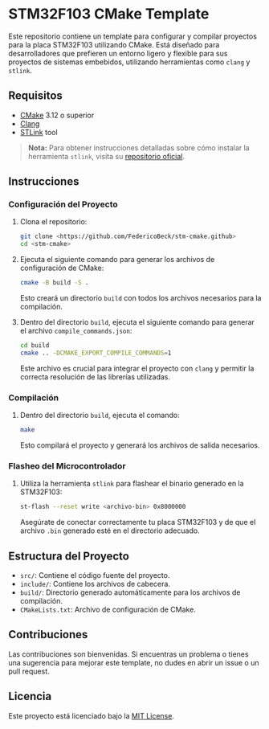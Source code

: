 # STM32F103 CMake Template

Este repositorio contiene un template para configurar y compilar proyectos para la placa STM32F103 utilizando CMake. Está diseñado para desarrolladores que prefieren un entorno ligero y flexible para sus proyectos de sistemas embebidos, utilizando herramientas como `clang` y `stlink`.

## Requisitos

- [CMake](https://cmake.org/download/) 3.12 o superior
- [Clang](https://clang.llvm.org/)
- [STLink](https://github.com/texane/stlink) tool
> **Nota:** Para obtener instrucciones detalladas sobre cómo instalar la herramienta `stlink`, visita su [repositorio oficial](https://github.com/texane/stlink).
## Instrucciones

### Configuración del Proyecto

1. Clona el repositorio:

    ```bash
    git clone <https://github.com/FedericoBeck/stm-cmake.github>
    cd <stm-cmake>
    ```

2. Ejecuta el siguiente comando para generar los archivos de configuración de CMake:

    ```bash
    cmake -B build -S .
    ```

    Esto creará un directorio `build` con todos los archivos necesarios para la compilación.

3. Dentro del directorio `build`, ejecuta el siguiente comando para generar el archivo `compile_commands.json`:

    ```bash
    cd build
    cmake .. -DCMAKE_EXPORT_COMPILE_COMMANDS=1
    ```

    Este archivo es crucial para integrar el proyecto con `clang` y permitir la correcta resolución de las librerías utilizadas.

### Compilación

1. Dentro del directorio `build`, ejecuta el comando:

    ```bash
    make
    ```

    Esto compilará el proyecto y generará los archivos de salida necesarios.

### Flasheo del Microcontrolador

1. Utiliza la herramienta `stlink` para flashear el binario generado en la STM32F103:

    ```bash
    st-flash --reset write <archivo-bin> 0x8000000
    ```

    Asegúrate de conectar correctamente tu placa STM32F103 y de que el archivo `.bin` generado esté en el directorio adecuado.

## Estructura del Proyecto

- `src/`: Contiene el código fuente del proyecto.
- `include/`: Contiene los archivos de cabecera.
- `build/`: Directorio generado automáticamente para los archivos de compilación.
- `CMakeLists.txt`: Archivo de configuración de CMake.

## Contribuciones

Las contribuciones son bienvenidas. Si encuentras un problema o tienes una sugerencia para mejorar este template, no dudes en abrir un issue o un pull request.

## Licencia
Este proyecto está licenciado bajo la [MIT License](LICENSE).

